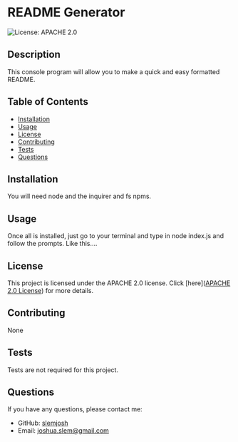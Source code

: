 # README Generator
  ![License: APACHE 2.0](https://img.shields.io/badge/License-Apache%202.0-blue.svg)

## Description

This console program will allow you to make a quick and easy formatted README.

## Table of Contents

- [Installation](#installation)
- [Usage](#usage)
- [License](#license)
- [Contributing](#contributing)
- [Tests](#tests)
- [Questions](#questions)

## Installation

You will need node and the inquirer and fs npms. 

## Usage

Once all is installed, just go to your terminal and type in node index.js and follow the prompts.  Like this....

## License

This project is licensed under the APACHE 2.0 license. Click [here]([APACHE 2.0 License](https://www.apache.org/licenses/LICENSE-2.0)) for more details.

## Contributing

None

## Tests

Tests are not required for this project.

## Questions

If you have any questions, please contact me:

- GitHub: [slemjosh](https://github.com/slemjosh)
- Email: [joshua.slem@gmail.com](mailto:joshua.slem@gmail.com)